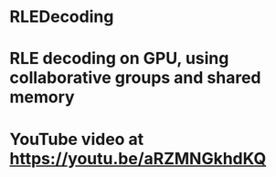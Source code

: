 # RLEDecoding

# RLE decoding on GPU, using collaborative groups and shared memory
# YouTube video at https://youtu.be/aRZMNGkhdKQ
